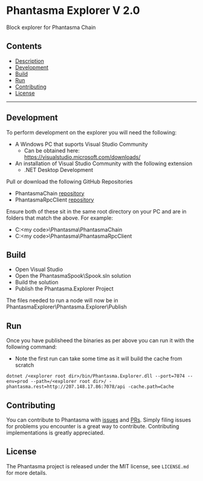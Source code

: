 # Phantasma Explorer V 2.0
Block explorer for Phantasma Chain

## Contents

- [Description](#description)
- [Development](#development)
- [Build](#build)
- [Run](#run)
- [Contributing](#contributing)
- [License](#license)

---

## Development
To perform development on the explorer you will need the following:

- A Windows PC that suports Visual Studio Community
  - Can be obtained here: https://visualstudio.microsoft.com/downloads/
- An installation of Visual Studio Community with the following extension
  - .NET Desktop Development
  
Pull or download the following GitHub Repositories
- PhantasmaChain [repository](https://github.com/phantasma-io/PhantasmaChain) 
- PhantasmaRpcClient [repository](https://github.com/phantasma-io/PhantasmaRpcClient)

Ensure both of these sit in the same root directory on your PC and are in folders that match the above. For example:
- C:\<my code>\Phantasma\PhantasmaChain
- C:\<my code>\Phantasma\PhantasmaRpcClient

## Build
- Open Visual Studio
- Open the PhantasmaSpook\Spook.sln solution
- Build the solution
- Publish the Phantasma.Explorer Project

The files needed to run a node will now be in PhantasmaExplorer\Phantasma.Explorer\Publish

## Run
Once you have publisheed the binaries as per above you can run it with the following command:
- Note the first run can take some time as it will build the cache from scratch

```
dotnet /<explorer root dir>/bin/Phantasma.Explorer.dll --port=7074 --env=prod --path=/<explorer root dir>/ -phantasma.rest=http://207.148.17.86:7078/api -cache.path=Cache
```

## Contributing

You can contribute to Phantasma with [issues](https://github.com/PhantasmaProtocol/PhantasmaChain/issues) and [PRs](https://github.com/PhantasmaProtocol/PhantasmaChain/pulls). Simply filing issues for problems you encounter is a great way to contribute. Contributing implementations is greatly appreciated.

## License

The Phantasma project is released under the MIT license, see `LICENSE.md` for more details.
